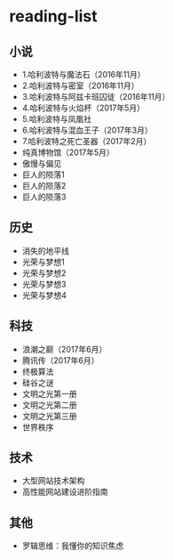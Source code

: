 # reading-list

## 小说

* 1.哈利波特与魔法石（2016年11月）
* 2.哈利波特与密室（2016年11月）
* 3.哈利波特与阿兹卡班囚徒（2016年11月）
* 4.哈利波特与火焰杯（2017年5月）
* 5.哈利波特与凤凰社
* 6.哈利波特与混血王子（2017年3月）
* 7.哈利波特之死亡圣器（2017年2月）
* 纯真博物馆（2017年5月）
* 傲慢与偏见
* 巨人的陨落1
* 巨人的陨落2
* 巨人的陨落3

## 历史

* 消失的地平线
* 光荣与梦想1
* 光荣与梦想2
* 光荣与梦想3
* 光荣与梦想4

## 科技

* 浪潮之巅（2017年6月）
* 腾讯传（2017年6月）
* 终极算法
* 硅谷之谜
* 文明之光第一册
* 文明之光第二册
* 文明之光第三册
* 世界秩序



## 技术

* 大型网站技术架构
* 高性能网站建设进阶指南


## 其他

* 罗辑思维：我懂你的知识焦虑
